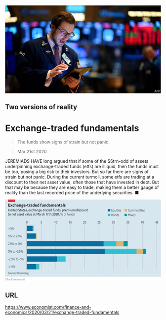 ![](./images/20200321_FNP502.jpg)

## Two versions of reality

# Exchange-traded fundamentals

> The funds show signs of strain but not panic

> Mar 21st 2020

JEREMIADS HAVE long argued that if some of the $6trn-odd of assets underpinning exchange-traded funds (etfs) are illiquid, then the funds must be too, posing a big risk to their investors. But so far there are signs of strain but not panic. During the current turmoil, some etfs are trading at a discount to their net asset value, often those that have invested in debt. But that may be because they are easy to trade, making them a better gauge of reality than the last recorded price of the underlying securities. ■

![](./images/20200321_FNC820.png)

## URL

https://www.economist.com/finance-and-economics/2020/03/21/exchange-traded-fundamentals
